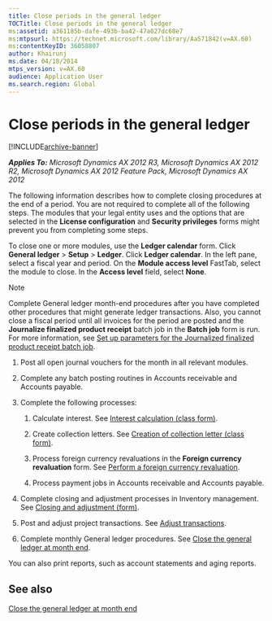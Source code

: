 ```yaml
---
title: Close periods in the general ledger
TOCTitle: Close periods in the general ledger
ms:assetid: a361185b-dafe-493b-ba42-47a027dc68e7
ms:mtpsurl: https://technet.microsoft.com/library/Aa571842(v=AX.60)
ms:contentKeyID: 36058807
author: Khairunj
ms.date: 04/18/2014
mtps_version: v=AX.60
audience: Application User
ms.search.region: Global
---
```


# Close periods in the general ledger 


[!INCLUDE[archive-banner](includes/archive-banner.md)]


_**Applies To:** Microsoft Dynamics AX 2012 R3, Microsoft Dynamics AX 2012 R2, Microsoft Dynamics AX 2012 Feature Pack, Microsoft Dynamics AX 2012_

The following information describes how to complete closing procedures at the end of a period. You are not required to complete all of the following steps. The modules that your legal entity uses and the options that are selected in the **License configuration** and **Security privileges** forms might prevent you from completing some steps.

To close one or more modules, use the **Ledger calendar** form. Click **General ledger** \> **Setup** \> **Ledger**. Click **Ledger calendar**. In the left pane, select a fiscal year and period. On the **Module access level** FastTab, select the module to close. In the **Access level** field, select **None**.


> [!NOTE]
> <P>Complete General ledger month-end procedures after you have completed other procedures that might generate ledger transactions. Also, you cannot close a fiscal period until all invoices for the period are posted and the <STRONG>Journalize finalized product receipt</STRONG> batch job in the <STRONG>Batch job</STRONG> form is run. For more information, see <A href="set-up-parameters-for-the-journalized-finalized-product-receipt-batch-job.md">Set up parameters for the Journalized finalized product receipt batch job</A>.</P>



1.  Post all open journal vouchers for the month in all relevant modules.

2.  Complete any batch posting routines in Accounts receivable and Accounts payable.

3.  Complete the following processes:
    
    1.  Calculate interest. See [Interest calculation (class form)](https://technet.microsoft.com/library/aa600712\(v=ax.60\)).
    
    2.  Create collection letters. See [Creation of collection letter (class form)](https://technet.microsoft.com/library/aa616523\(v=ax.60\)).
    
    3.  Process foreign currency revaluations in the **Foreign currency revaluation** form. See [Perform a foreign currency revaluation](perform-a-foreign-currency-revaluation.md).
    
    4.  Process payment jobs in Accounts receivable and Accounts payable.

4.  Complete closing and adjustment processes in Inventory management. See [Closing and adjustment (form)](https://technet.microsoft.com/library/aa553192\(v=ax.60\)).

5.  Post and adjust project transactions. See [Adjust transactions](adjust-transactions.md).

6.  Complete monthly General ledger procedures. See [Close the general ledger at month end](close-the-general-ledger-at-month-end.md).

You can also print reports, such as account statements and aging reports.

## See also

[Close the general ledger at month end](close-the-general-ledger-at-month-end.md)

  


